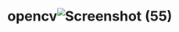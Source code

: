 # opencv![Screenshot (55)](https://github.com/user-attachments/assets/4ad0b5bc-7e9b-409a-9d4a-c27e5fccdd0e)
